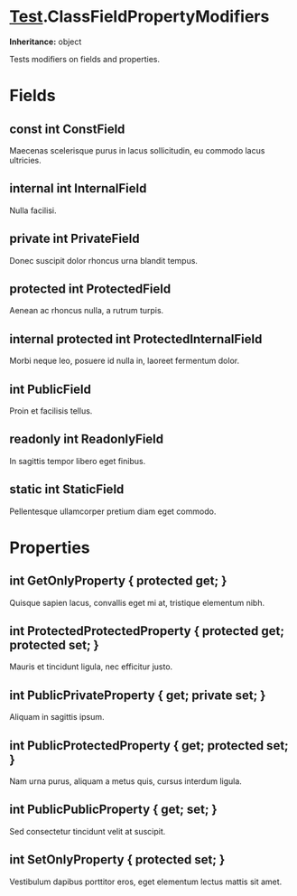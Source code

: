 # [Test](TableOfContents.Test.md).ClassFieldPropertyModifiers

**Inheritance:** object  

Tests modifiers on fields and properties.  

# Fields

## const int ConstField

Maecenas scelerisque purus in lacus sollicitudin, eu commodo lacus ultricies.  

## internal int InternalField

Nulla facilisi.  

## private int PrivateField

Donec suscipit dolor rhoncus urna blandit tempus.  

## protected int ProtectedField

Aenean ac rhoncus nulla, a rutrum turpis.  

## internal protected int ProtectedInternalField

Morbi neque leo, posuere id nulla in, laoreet fermentum dolor.  

## int PublicField

Proin et facilisis tellus.  

## readonly int ReadonlyField

In sagittis tempor libero eget finibus.  

## static int StaticField

Pellentesque ullamcorper pretium diam eget commodo.  

# Properties

## int GetOnlyProperty { protected get; }

Quisque sapien lacus, convallis eget mi at, tristique elementum nibh.  

## int ProtectedProtectedProperty { protected get; protected set; }

Mauris et tincidunt ligula, nec efficitur justo.  

## int PublicPrivateProperty { get; private set; }

Aliquam in sagittis ipsum.  

## int PublicProtectedProperty { get; protected set; }

Nam urna purus, aliquam a metus quis, cursus interdum ligula.  

## int PublicPublicProperty { get; set; }

Sed consectetur tincidunt velit at suscipit.  

## int SetOnlyProperty { protected set; }

Vestibulum dapibus porttitor eros, eget elementum lectus mattis sit amet.  


